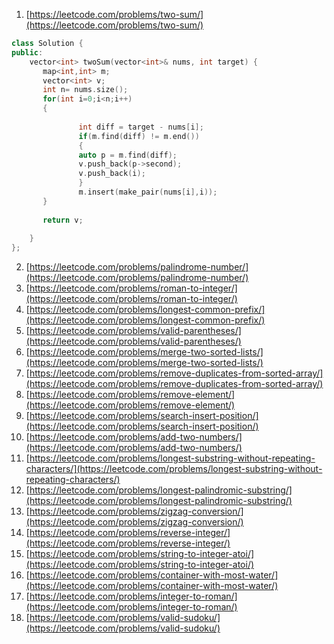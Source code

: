 1. [https://leetcode.com/problems/two-sum/](https://leetcode.com/problems/two-sum/)  
```c++
class Solution {
public:
    vector<int> twoSum(vector<int>& nums, int target) {
       map<int,int> m;
       vector<int> v;
       int n= nums.size();
       for(int i=0;i<n;i++)
       {
           
               int diff = target - nums[i];
               if(m.find(diff) != m.end())
               {
               auto p = m.find(diff);        
               v.push_back(p->second);
               v.push_back(i);
               }
               m.insert(make_pair(nums[i],i));
       }
       
       return v;
 
    }
};
```
2. [https://leetcode.com/problems/palindrome-number/](https://leetcode.com/problems/palindrome-number/)  
5. [https://leetcode.com/problems/roman-to-integer/](https://leetcode.com/problems/roman-to-integer/)  
6. [https://leetcode.com/problems/longest-common-prefix/](https://leetcode.com/problems/longest-common-prefix/)  
7. [https://leetcode.com/problems/valid-parentheses/](https://leetcode.com/problems/valid-parentheses/)  
8. [https://leetcode.com/problems/merge-two-sorted-lists/](https://leetcode.com/problems/merge-two-sorted-lists/)  
9. [https://leetcode.com/problems/remove-duplicates-from-sorted-array/](https://leetcode.com/problems/remove-duplicates-from-sorted-array/)  
10. [https://leetcode.com/problems/remove-element/](https://leetcode.com/problems/remove-element/)  
11. [https://leetcode.com/problems/search-insert-position/](https://leetcode.com/problems/search-insert-position/)  
12. [https://leetcode.com/problems/add-two-numbers/](https://leetcode.com/problems/add-two-numbers/)  
13. [https://leetcode.com/problems/longest-substring-without-repeating-characters/](https://leetcode.com/problems/longest-substring-without-repeating-characters/)  
14. [https://leetcode.com/problems/longest-palindromic-substring/](https://leetcode.com/problems/longest-palindromic-substring/)  
15. [https://leetcode.com/problems/zigzag-conversion/](https://leetcode.com/problems/zigzag-conversion/)  
16. [https://leetcode.com/problems/reverse-integer/](https://leetcode.com/problems/reverse-integer/)  
17. [https://leetcode.com/problems/string-to-integer-atoi/](https://leetcode.com/problems/string-to-integer-atoi/)  
18. [https://leetcode.com/problems/container-with-most-water/](https://leetcode.com/problems/container-with-most-water/)  
19. [https://leetcode.com/problems/integer-to-roman/](https://leetcode.com/problems/integer-to-roman/)  
20. [https://leetcode.com/problems/valid-sudoku/](https://leetcode.com/problems/valid-sudoku/)

